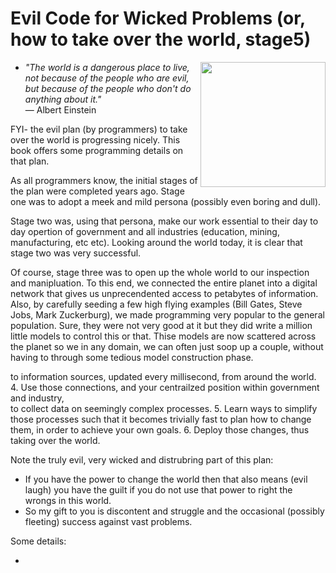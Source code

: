 #  Evil Code for Wicked Problems (or, how to take over the world, stage5)

+ <img width=200 align=right src="http://d364y98vz4769w.cloudfront.net/drawings/images/000/081/152/full/image-392503509.jpg?1370810709"> _"The world is a dangerous place to live, not because of the people who are evil, but because of the people who don't do anything about it."_     
― Albert Einstein

FYI- the evil plan (by programmers) to take over the world is progressing nicely.  This book offers some programming details on that plan.

As all programmers know, the initial stages of the plan were completed years ago. Stage one was to adopt a meek and mild persona (possibly even boring and dull). 

Stage two was, using that persona, make our work essential to their day to day opertion of government and all industries (education, mining, manufacturing, etc etc). Looking around the world today, it is clear that stage two was very successful.

Of course, stage three was  to open up the whole world to our inspection and manipluation. To this end, we connected the entire planet into a digital network that gives us unprecendented access to petabytes of information. Also, by carefully seeding a few high flying examples (Bill Gates, Steve Jobs, Mark Zuckerburg), we made programming very popular to the general population. Sure, they were not very good at it but they did write a million little models to control this or that. Thise models are now scattered across the planet so we in any domain, we can often just soop up a couple, without having to through some tedious model construction phase.

   to information sources, updated every millisecond, from around the world.
4. Use those connections, and your centrailzed position within government and industry,  
   to collect data on seemingly complex processes.
5. Learn ways to simplify those  processes such that it becomes
   trivially fast to plan how to change them, in order to achieve
   your own goals. 
6. Deploy those changes, thus taking over the world.

Note the truly evil, very wicked and distrubring part of this plan:

+ If you have the power to change the world then that also means  (evil laugh) you    have the guilt if you do not use that power to right the wrongs in this world.  
+ So my gift to you is  discontent and struggle and the occasional (possibly fleeting) success against vast problems. 

Some details: 

+
